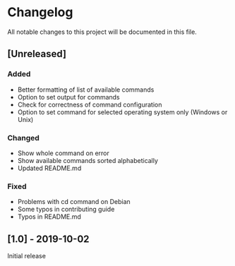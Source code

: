 # Changelog
All notable changes to this project will be documented in this file.

## [Unreleased]

### Added
- Better formatting of list of available commands
- Option to set output for commands
- Check for correctness of command configuration
- Option to set command for selected operating system only (Windows or Unix)

### Changed
- Show whole command on error
- Show available commands sorted alphabetically
- Updated README.md

### Fixed
- Problems with cd command on Debian
- Some typos in contributing guide
- Typos in README.md

## [1.0] - 2019-10-02
Initial release
